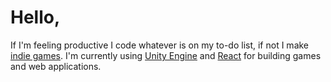 # Hello, 

If I'm feeling productive I code whatever is on my to-do list, if not I make [indie games](https://samuelbushi.com). I'm currently using [Unity Engine](https://unity.com/) and [React](https://reactjs.org/) for building games and web applications.


